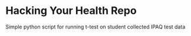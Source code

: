 # Hacking Your Health Repo

Simple python script for running t-test on student collected IPAQ test data
